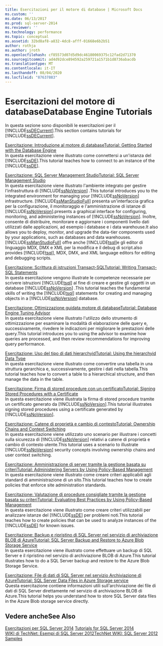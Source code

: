 ```yaml
---
title: Esercitazioni per il motore di database | Microsoft Docs
ms.custom: ''
ms.date: 06/13/2017
ms.prod: sql-server-2014
ms.reviewer: ''
ms.technology: performance
ms.topic: conceptual
ms.assetid: 32bd8af8-a832-4dc8-afff-01668e6b2b51
author: rothja
ms.author: jroth
ms.openlocfilehash: cf85573d07d5d9dc46180069375c12fad2d71370
ms.sourcegitcommit: ad4d92dce894592a259721a1571b1d8736abacdb
ms.translationtype: MT
ms.contentlocale: it-IT
ms.lasthandoff: 08/04/2020
ms.locfileid: "87637883"
---
```

# <a name="database-engine-tutorials"></a><span data-ttu-id="a8e7a-102">Esercitazioni del motore di database</span><span class="sxs-lookup"><span data-stu-id="a8e7a-102">Database Engine Tutorials</span></span>
  <span data-ttu-id="a8e7a-103">In questa sezione sono disponibili le esercitazioni per il [!INCLUDE[ssDECurrent](../includes/ssdecurrent-md.md)].</span><span class="sxs-lookup"><span data-stu-id="a8e7a-103">This section contains tutorials for [!INCLUDE[ssDECurrent](../includes/ssdecurrent-md.md)].</span></span>  
  
 [<span data-ttu-id="a8e7a-104">Esercitazione: Introduzione al motore di database</span><span class="sxs-lookup"><span data-stu-id="a8e7a-104">Tutorial: Getting Started with the Database Engine</span></span>](tutorial-getting-started-with-the-database-engine.md)  
 <span data-ttu-id="a8e7a-105">In questa esercitazione viene illustrato come connettersi a un'istanza del [!INCLUDE[ssDE](../includes/ssde-md.md)].</span><span class="sxs-lookup"><span data-stu-id="a8e7a-105">This tutorial teaches how to connect to an instance of the [!INCLUDE[ssDE](../includes/ssde-md.md)].</span></span>  
  
 [<span data-ttu-id="a8e7a-106">Esercitazione: SQL Server Management Studio</span><span class="sxs-lookup"><span data-stu-id="a8e7a-106">Tutorial: SQL Server Management Studio</span></span>](../ssms/tutorials/tutorial-sql-server-management-studio.md)  
 <span data-ttu-id="a8e7a-107">In questa esercitazione viene illustrato l'ambiente integrato per gestire l'infrastruttura di [!INCLUDE[ssNoVersion](../includes/ssnoversion-md.md)] .</span><span class="sxs-lookup"><span data-stu-id="a8e7a-107">This tutorial introduces you to the integrated environment for managing your [!INCLUDE[ssNoVersion](../includes/ssnoversion-md.md)] infrastructure.</span></span> [!INCLUDE[ssManStudioFull](../includes/ssmanstudiofull-md.md)] <span data-ttu-id="a8e7a-108">presenta un'interfaccia grafica per la configurazione, il monitoraggio e l'amministrazione di istanze di [!INCLUDE[ssNoVersion](../includes/ssnoversion-md.md)].</span><span class="sxs-lookup"><span data-stu-id="a8e7a-108">presents a graphical interface for configuring, monitoring, and administering instances of [!INCLUDE[ssNoVersion](../includes/ssnoversion-md.md)].</span></span> <span data-ttu-id="a8e7a-109">Inoltre, consente di distribuire, monitorare e aggiornare i componenti livello dati utilizzati dalle applicazioni, ad esempio i database e i data warehouse.</span><span class="sxs-lookup"><span data-stu-id="a8e7a-109">It also allows you to deploy, monitor, and upgrade the data-tier components used by your applications, such as databases and data warehouses.</span></span> [!INCLUDE[ssManStudioFull](../includes/ssmanstudiofull-md.md)] <span data-ttu-id="a8e7a-110">offre anche [!INCLUDE[tsql](../includes/tsql-md.md)]e gli editor di linguaggio MDX, DMX e XML per la modifica e il debug di script.</span><span class="sxs-lookup"><span data-stu-id="a8e7a-110">also provides [!INCLUDE[tsql](../includes/tsql-md.md)], MDX, DMX, and XML language editors for editing and debugging scripts.</span></span>  
  
 [<span data-ttu-id="a8e7a-111">Esercitazione: Scrittura di istruzioni Transact-SQL</span><span class="sxs-lookup"><span data-stu-id="a8e7a-111">Tutorial: Writing Transact-SQL Statements</span></span>](../t-sql/tutorial-writing-transact-sql-statements.md)  
 <span data-ttu-id="a8e7a-112">In questa esercitazione vengono illustrate le competenze necessarie per scrivere istruzioni [!INCLUDE[tsql](../includes/tsql-md.md)] al fine di creare e gestire gli oggetti in un database [!INCLUDE[ssNoVersion](../includes/ssnoversion-md.md)] .</span><span class="sxs-lookup"><span data-stu-id="a8e7a-112">This tutorial teaches the fundamental skills of writing the [!INCLUDE[tsql](../includes/tsql-md.md)] statements for creating and managing objects in a [!INCLUDE[ssNoVersion](../includes/ssnoversion-md.md)] database.</span></span>  
  
 [<span data-ttu-id="a8e7a-113">Esercitazione: Ottimizzazione guidata motore di database</span><span class="sxs-lookup"><span data-stu-id="a8e7a-113">Tutorial: Database Engine Tuning Advisor</span></span>](../tools/dta/tutorial-database-engine-tuning-advisor.md)  
 <span data-ttu-id="a8e7a-114">In questa esercitazione viene illustrato l'utilizzo dello strumento di ottimizzazione per esaminare la modalità di elaborazione delle query e, successivamente, rivedere le indicazioni per migliorare le prestazioni delle query.</span><span class="sxs-lookup"><span data-stu-id="a8e7a-114">This tutorial introduces you to using the advisor to examine how queries are processed, and then review recommendations for improving query performance.</span></span>  
  
 [<span data-ttu-id="a8e7a-115">Esercitazione: Uso del tipo di dati hierarchyid</span><span class="sxs-lookup"><span data-stu-id="a8e7a-115">Tutorial: Using the hierarchyid Data Type</span></span>](tables/tutorial-using-the-hierarchyid-data-type.md)  
 <span data-ttu-id="a8e7a-116">In questa esercitazione viene illustrato come convertire una tabella in una struttura gerarchica e, successivamente, gestire i dati nella tabella.</span><span class="sxs-lookup"><span data-stu-id="a8e7a-116">This tutorial teaches how to convert a table to a hierarchical structure, and then manage the data in the table.</span></span>  
  
 [<span data-ttu-id="a8e7a-117">Esercitazione: Firma di stored procedure con un certificato</span><span class="sxs-lookup"><span data-stu-id="a8e7a-117">Tutorial: Signing Stored Procedures with a Certificate</span></span>](tutorial-signing-stored-procedures-with-a-certificate.md)  
 <span data-ttu-id="a8e7a-118">In questa esercitazione viene illustrata la firma di stored procedure tramite un certificato generato da [!INCLUDE[ssNoVersion](../includes/ssnoversion-md.md)].</span><span class="sxs-lookup"><span data-stu-id="a8e7a-118">This tutorial illustrates signing stored procedures using a certificate generated by [!INCLUDE[ssNoVersion](../includes/ssnoversion-md.md)].</span></span>  
  
 [<span data-ttu-id="a8e7a-119">Esercitazione: Catene di proprietà e cambio di contesto</span><span class="sxs-lookup"><span data-stu-id="a8e7a-119">Tutorial: Ownership Chains and Context Switching</span></span>](tutorial-ownership-chains-and-context-switching.md)  
 <span data-ttu-id="a8e7a-120">In questa esercitazione viene utilizzato uno scenario per illustrare i concetti sulla sicurezza di [!INCLUDE[ssNoVersion](../includes/ssnoversion-md.md)] relativi a catene di proprietà e cambio di contesto utente.</span><span class="sxs-lookup"><span data-stu-id="a8e7a-120">This tutorial uses a scenario to illustrate [!INCLUDE[ssNoVersion](../includes/ssnoversion-md.md)] security concepts involving ownership chains and user context switching.</span></span>  
  
 [<span data-ttu-id="a8e7a-121">Esercitazione: Amministrazione di server tramite la gestione basata su criteri</span><span class="sxs-lookup"><span data-stu-id="a8e7a-121">Tutorial: Administering Servers by Using Policy-Based Management</span></span>](policy-based-management/tutorial-administering-servers-by-using-policy-based-management.md)  
 <span data-ttu-id="a8e7a-122">In questa esercitazione viene illustrato come creare criteri applicabili agli standard di amministrazione di un sito.</span><span class="sxs-lookup"><span data-stu-id="a8e7a-122">This tutorial teaches how to create policies that enforce site administration standards.</span></span>  
  
 [<span data-ttu-id="a8e7a-123">Esercitazione: Valutazione di procedure consigliate tramite la gestione basata su criteri</span><span class="sxs-lookup"><span data-stu-id="a8e7a-123">Tutorial: Evaluating Best Practices by Using Policy-Based Management</span></span>](../tutorials/tutorial-evaluating-best-practices-by-using-policy-based-management.md)  
 <span data-ttu-id="a8e7a-124">In questa esercitazione viene illustrato come creare criteri utilizzabili per analizzare istanze del [!INCLUDE[ssDE](../includes/ssde-md.md)] per problemi noti.</span><span class="sxs-lookup"><span data-stu-id="a8e7a-124">This tutorial teaches how to create policies that can be used to analyze instances of the [!INCLUDE[ssDE](../includes/ssde-md.md)] for known issues.</span></span>  
  
 [<span data-ttu-id="a8e7a-125">Esercitazione: Backup e ripristino di SQL Server nel servizio di archiviazione BLOB di Azure</span><span class="sxs-lookup"><span data-stu-id="a8e7a-125">Tutorial: SQL Server Backup and Restore to Azure Blob Storage Service</span></span>](tutorial-sql-server-backup-and-restore-to-azure-blob-storage-service.md)  
 <span data-ttu-id="a8e7a-126">In questa esercitazione viene illustrato come effettuare un backup di SQL Server e il ripristino nel servizio di archiviazione BLOB di Azure.</span><span class="sxs-lookup"><span data-stu-id="a8e7a-126">This tutorial illustrates how to do a SQL Server backup and restore to the Azure Blob Storage Service.</span></span>  
  
 [<span data-ttu-id="a8e7a-127">Esercitazione: File di dati di SQL Server nel servizio Archiviazione di Azure</span><span class="sxs-lookup"><span data-stu-id="a8e7a-127">Tutorial: SQL Server Data Files in Azure Storage service</span></span>](tutorial-use-azure-blob-storage-service-with-sql-server-2016.md)  
 <span data-ttu-id="a8e7a-128">Questa esercitazione contiene informazioni utili sull'archiviazione dei file di dati di SQL Server direttamente nel servizio di archiviazione BLOB di Azure.</span><span class="sxs-lookup"><span data-stu-id="a8e7a-128">This tutorial helps you understand how to store SQL Server data files in the Azure Blob storage service directly.</span></span>  
  
## <a name="see-also"></a><span data-ttu-id="a8e7a-129">Vedere anche</span><span class="sxs-lookup"><span data-stu-id="a8e7a-129">See Also</span></span>  
 <span data-ttu-id="a8e7a-130">[Esercitazioni per SQL Server 2014](../tutorials/tutorials-for-sql-server-2014.md) </span><span class="sxs-lookup"><span data-stu-id="a8e7a-130">[Tutorials for SQL Server 2014](../tutorials/tutorials-for-sql-server-2014.md) </span></span>  
 [<span data-ttu-id="a8e7a-131">WIKI di TechNet: Esempi di SQL Server 2012</span><span class="sxs-lookup"><span data-stu-id="a8e7a-131">TechNet WIKI: SQL Server 2012 Samples</span></span>](https://go.microsoft.com/fwlink/?linkID=220734)  
  
  
